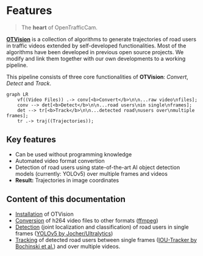 # Features

> The **heart** of OpenTrafficCam.

[**OTVision**](https://github.com/OpenTrafficCam/OTVision) is a collection of algorithms to generate trajectories of road users in traffic videos extended by self-developed functionalities. Most of the algorithms have been developed in previous open source projects. We modify and link them together with our own developments to a working pipeline.

This pipeline consists of three core functionalities of **OTVision**: *Convert*, *Detect* and *Track*.

```mermaid
graph LR
    vf((Video Files)) .-> conv[<b>Convert</b>\n\n...raw video\nfiles];
    conv --> det[<b>Detect</b>\n\n...road users\nin single\nframes];
    det --> tr[<b>Track</b>\n\n...detected road\nusers over\nmultiple frames];
    tr .-> traj((Trajectories));
```

## Key features

* Can be used without programming knowledge
* Automated video format convertion
* Detection of road users using state-of-the-art AI object detection models (currently: YOLOv5) over multiple frames and videos
* **Result:** Trajectories in image coordinates

## Content of this documentation

* [Installation](gettingstarted/installation) of OTVision
* [Conversion](usage/convert) of h264 video files to other formats ([ffmpeg](https://ffmpeg.org/))
* [Detection](usage/detect) (joint localization and classification) of road users in single frames ([YOLOv5 by Jocher/Ultralytics](https://github.com/ultralytics/yolov5))
* [Tracking](usage/track) of detected road users between single frames ([IOU-Tracker by Bochinski et al.](https://github.com/bochinski/iou-tracker)) and over multiple videos.

